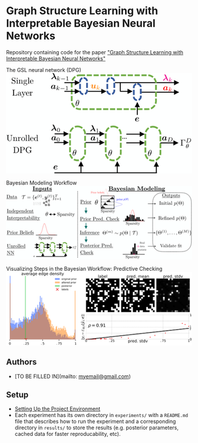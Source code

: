 # Graph Structure Learning with Interpretable Bayesian Neural Networks

Repository containing code for the paper
["Graph Structure Learning with Interpretable Bayesian Neural Networks"](http://link-to-your-paper.com)

The GSL neural network (DPG)
![The DPG Neural Network](/figures/layer_and_unrolling.png)

Bayesian Modeling Workflow
![Bayesian Workflow](/figures/bayes_dpg_workflow.png)

Visualizing Steps in the Bayesian Workflow: Predictive Checking
![Predictive Checking](/figures/predictive_check.png)


## Authors
- [TO BE FILLED IN](mailto: myemail@gmail.com)

## Setup
- [Setting Up the Project Environment](docs/setup.md)
- Each experiment has its own directory in `experiments/` with a `README.md` file that describes how to run the experiment and a corresponding directory in `results/` to store the results (e.g. posterior parameters, cached data for faster reproducability, etc).